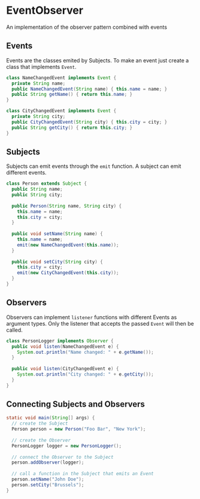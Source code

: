 # EventObserver
An implementation of the observer pattern combined with events

## Events
Events are the classes emited by Subjects. 
To make an event just create a class that implements `Event`.

```java
class NameChangedEvent implements Event {
  private String name;
  public NameChangedEvent(String name) { this.name = name; }
  public String getName() { return this.name; }
}
```

```java
class CityChangedEvent implements Event {
  private String city;
  public CityChangedEvent(String city) { this.city = city; }
  public String getCity() { return this.city; }
}
```

## Subjects
Subjects can emit events through the `emit` function. 
A subject can emit different events.

```java
class Person extends Subject {
  public String name;
  public String city;
  
  public Person(String name, String city) { 
    this.name = name;
    this.city = city;
  }
  
  public void setName(String name) { 
    this.name = name;
    emit(new NameChangedEvent(this.name));
  }
  
  public void setCity(String city) {
    this.city = city;
    emit(new CityChangedEvent(this.city));
  }
}
```

## Observers
Observers can implement `listener` functions with 
different Events as argument types. Only the listener
that accepts the passed `Event` will then be called.

```java
class PersonLogger implements Observer {
  public void listen(NameChangedEvent e) {
    System.out.println("Name changed: " + e.getName());
  }
  
  public void listen(CityChangedEvent e) {
    System.out.println("City changed: " + e.getCity());
  }
}
```

## Connecting Subjects and Observers

```java
static void main(String[] args) {
  // create the Subject
  Person person = new Person("Foo Bar", "New York");
  
  // create the Observer
  PersonLogger logger = new PersonLogger();
  
  // connect the Observer to the Subject
  person.addObserver(logger);
  
  // call a function in the Subject that emits an Event
  person.setName("John Doe");
  person.setCity("Brussels");
}
```
